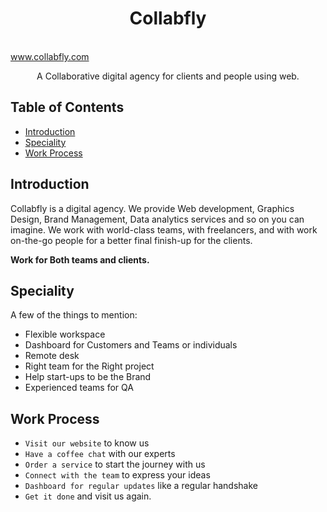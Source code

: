<h1 align="center"> Collabfly </h1> <br>
<a align="center" href="https://collabfly.com" target="_blank"> www.collabfly.com </a>

<p align="center">
  A Collaborative digital agency for clients and people using web.  
</p>

## Table of Contents

- [Introduction](#introduction)
- [Speciality](#Speciality)
- [Work Process](#Work-Process)


## Introduction

Collabfly is a digital agency. We provide Web development, Graphics Design, Brand Management, Data analytics services and so on you can imagine. We work with world-class teams, with freelancers, and with work on-the-go people for a better final finish-up for the clients. 

**Work for Both teams and clients.**


## Speciality

A few of the things to mention:

* Flexible workspace
* Dashboard for Customers and Teams or individuals 
* Remote desk 
* Right team for the Right project
* Help start-ups to  be the Brand
* Experienced teams for QA


## Work Process

- `Visit our website` to know us
- `Have a coffee chat` with our experts
- `Order a service` to start the journey with us
- `Connect with the team` to express your ideas
- `Dashboard for regular updates` like a regular handshake
- `Get it done` and visit us again.
